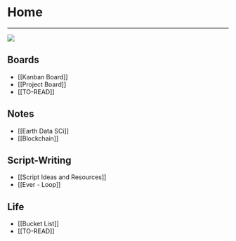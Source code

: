 # Home
---
![](https://images.unsplash.com/photo-1507123948929-86a949bdaa23?ixlib=rb-1.2.1&q=85&fm=jpg&crop=entropy&cs=srgb&w=4800)
## Boards 
- [[Kanban Board]]
- [[Project Board]]
- [[TO-READ]]

## Notes
-  [[Earth Data SCi]]
-  [[Blockchain]]

## Script-Writing
- [[Script Ideas and Resources]]
- [[Ever - Loop]]

## Life
- [[Bucket List]]
- [[TO-READ]]